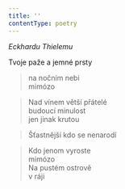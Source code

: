 ```yaml
---
title: ''
contentType: poetry
---
```


>   

>   

_Eckhardu Thielemu_

Tvoje paže a jemné prsty

> na nočním nebi  
> mimózo

> Nad vínem větší přátelé  
> budoucí minulost  
> jen jinak krutou

> Šťastnější kdo se nenarodí

> Kdo jenom vyroste  
> mimózo  
> Na pustém ostrově  
> v ráji
